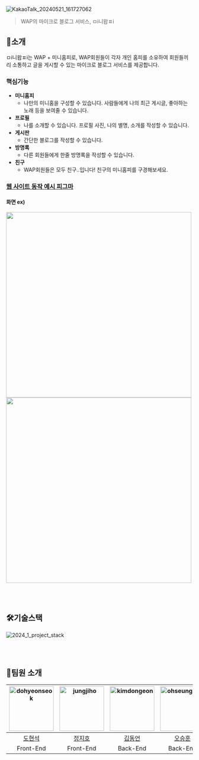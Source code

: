 
![KakaoTalk_20240521_161727062](https://github.com/pknu-wap/miniwapp/assets/102894803/aafa4a4a-5c65-4029-a879-10f365f66e7f)
>WAP의 마이크로 블로그 서비스, ㅁi니왑ㅍi


🤷소개
------------
ㅁi니왑ㅍi는 WAP + 미니홈피로, WAP회원들이 각자 개인 홈피를 소유하여
회원들끼리 소통하고 글을 게시할 수 있는 마이크로 블로그 서비스를 제공합니다.

### 핵심기능
* **미니홈피**
  * 나만의 미니홈을 구성할 수 있습니다. 사람들에게 나의 최근 게시글, 좋아하는 노래 등을 보여줄 수 있습니다.
* **프로필**
  * 나를 소개할 수 있습니다. 프로필 사진, 나의 별명, 소개를 작성할 수 있습니다.
* **게시판**
  * 간단한 블로그를 작성할 수 있습니다. 
* **방명록**
  * 다른 회원들에게 한줄 방명록을 작성할 수 있습니다.
* **친구**
  * WAP회원들은 모두 친구..입니다! 친구의 미니홈피를 구경해보세요.


### [웹 사이트 동작 예시 피그마](https://www.figma.com/file/AUiyU68S8W2GoxrpF7pSsG/miniwap_p?type=design&node-id=0-1&mode=design&t=2NmHfzkhvpHQtrYb-0)

#### 화면 ex)
<img src="https://github.com/user-attachments/assets/08567c75-3b87-4fd2-98f5-346fd93fd8b2" width="500">
<img src="https://github.com/user-attachments/assets/c73cdc73-71d3-4a33-9739-2fe661021874" width="500">



<!--사용화면은 어느정도 완성된 이후?-->

<br><br>
 
🛠️기술스택
--------
![2024_1_project_stack](https://github.com/pknu-wap/2024_1_web3/assets/102894803/3b39a915-0106-4959-9e07-6bd8c97aa03b)  

<br><br>

🤸팀원 소개
--------

|  <img src="https://avatars.githubusercontent.com/u/102894803?v=4" alt="dohyeonseok" width="120" height="120">  | <img src="https://avatars.githubusercontent.com/u/127932438?v=4" alt="jungjiho" width="120" height="120"> | <img src="https://avatars.githubusercontent.com/u/144599580?v=4" alt="kimdongeon" width="120" height="120">  | <img src="https://avatars.githubusercontent.com/u/120100354?v=4" alt="ohseunghun" width="120" height="120"> | <img src="https://avatars.githubusercontent.com/u/105716856?v=4" alt="parksiyun" width="120" height="120"> |
| :------------------------------------------------------------------------------------------------------: | :----------------------------------------------------------------------------------------------------: | :------------------------------------------------------------------------------------------------------: | :-----------------------------------------------------------------------------------------------------: | :-----------------------------------------------------------------------------------------------------: |
|  [도현석](https://github.com/oesnuj)   |    [정지호](https://github.com/LightningXQ)     |    [김동언](https://github.com/JONG-KYEONG)   |     [오승훈](https://github.com/os-hoon)   |      [박시윤](https://github.com/PororoAndFriends)      |
| Front-End |  Front-End |  Back-End  |  Back-End |  Back-End |  

